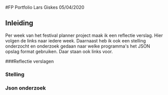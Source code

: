 #FP Portfolio Lars Giskes 05/04/2020

## Inleiding

Per week van het festival planner project maak ik een reflectie verslag.
Hier volgen de links naar iedere week. 
Daarnaast heb ik ook een stelling onderzocht en onderzoek gedaan naar welke programma's het JSON opslag format gebruiken.
Daar staan ook links voor.

###Reflectie verslagen


### Stelling

### Json onderzoek

